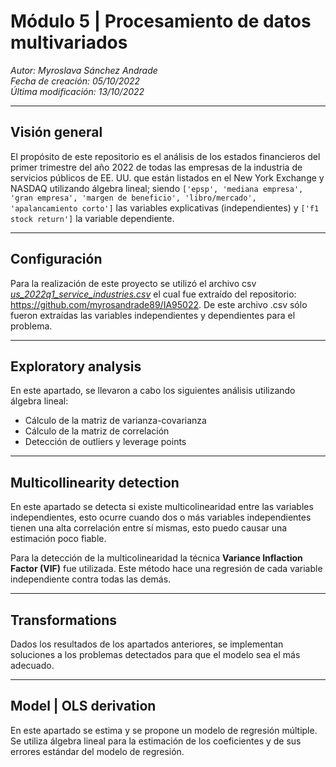 # **Módulo 5 | Procesamiento de datos multivariados**

_Autor: Myroslava Sánchez Andrade_
<br>_Fecha de creación: 05/10/2022_
<br>_Última modificación: 13/10/2022_

---

## **Visión general**

El propósito de este repositorio es el análisis de los estados financieros del primer trimestre del año 2022 de todas las empresas de la industria de servicios públicos de EE. UU. que están listados en el New York Exchange y NASDAQ utilizando álgebra lineal; siendo `['epsp', 'mediana empresa', 'gran empresa', 'margen de beneficio', 'libro/mercado', 'apalancamiento corto']` las variables explicativas (independientes) y `['f1 stock return']` la variable dependiente.

---

## **Configuración**

Para la realización de este proyecto se utilizó el archivo csv _[us_2022q1_service_industries.csv](https://github.com/myrosandrade89/IA95022/tree/main/Statistics/Reto/dataset)_ el cual fue extraído del repositorio: https://github.com/myrosandrade89/IA95022. De este archivo .csv sólo fueron extraídas las variables independientes y dependientes para el problema.

---

## **Exploratory analysis**

En este apartado, se llevaron a cabo los siguientes análisis utilizando álgebra lineal:

- Cálculo de la matriz de varianza-covarianza
- Cálculo de la matriz de correlación
- Detección de outliers y leverage points

---

## **Multicollinearity detection**

En este apartado se detecta si existe multicolinearidad entre las variables independientes, esto ocurre cuando dos o más variables independientes tienen una alta correlación entre sí mismas, esto puedo causar una estimación poco fiable.

Para la detección de la multicolinearidad la técnica **Variance Inflaction Factor (VIF)** fue utilizada. Este método hace una regresión de cada variable independiente contra todas las demás.

---

## **Transformations**

Dados los resultados de los apartados anteriores, se implementan soluciones a los problemas detectados para que el modelo sea el más adecuado.

---

## **Model | OLS derivation**

En este apartado se estima y se propone un modelo de regresión múltiple. Se utiliza álgebra lineal para la estimación de los coeficientes y de sus errores estándar del modelo de regresión.
